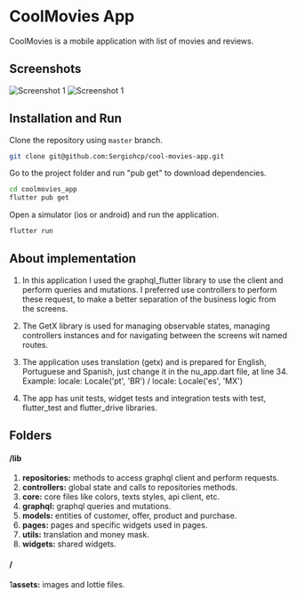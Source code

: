 # CoolMovies App

CoolMovies is a mobile application with list of movies and reviews.

## Screenshots

![Screenshot 1](./assets/screenshots/screenshot_1.jpg)
![Screenshot 1](./assets/screenshots/screenshot_2.jpg)

## Installation and Run

Clone the repository using `master` branch.

```bash
git clone git@github.com:Sergiohcp/cool-movies-app.git
```

Go to the project folder and run "pub get" to download dependencies.

```bash
cd coolmovies_app
flutter pub get
```
Open a simulator (ios or android) and run the application.

```bash
flutter run
```

## About implementation

1. In this application I used the graphql_flutter library to use the client and perform queries and mutations. I preferred use controllers to perform these request, to make a better separation of the business logic from the screens.

2. The GetX library is used for managing observable states, managing controllers instances and for navigating between the screens wit named routes.

3. The application uses translation (getx) and is prepared for English, Portuguese and Spanish, just change it in the nu_app.dart file, at line 34. Example: locale: Locale('pt', 'BR') / locale: Locale('es', 'MX')

4. The app has unit tests, widget tests and integration tests with test, flutter_test and flutter_drive libraries.

## Folders

#### /lib

1. **repositories:** methods to access graphql client and perform requests.
2. **controllers:** global state and calls to repositories methods.
3. **core:** core files like colors, texts styles, api client, etc.
4. **graphql:** graphql queries and mutations.
5. **models:** entities of customer, offer, product and purchase.
6. **pages:** pages and specific widgets used in pages.
7. **utils:** translation and money mask.
8. **widgets:** shared widgets.

#### /

1**assets:** images and lottie files.